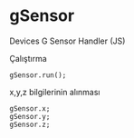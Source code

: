 # gSensor
Devices G Sensor Handler (JS)

Çalıştırma

	gSensor.run();
	
	
x,y,z bilgilerinin alınması
	
	gSensor.x;
	gSensor.y;
	gSensor.z;
